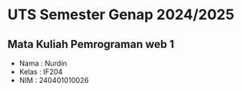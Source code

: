 # UTS Semester Genap 2024/2025
## Mata Kuliah Pemrograman web 1

- Nama   : Nurdin
- Kelas  : IF204
- NIM    : 240401010026
